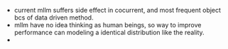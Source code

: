 - current mllm suffers side effect in cocurrent, and most frequent object bcs of data driven method.
- mllm have no idea thinking as human beings, so way to improve performance can modeling a identical distribution like the reality.
- 